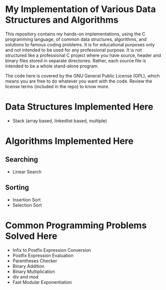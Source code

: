 # My Implementation of Various Data Structures and Algorithms

This repository contains my hands-on implementations, using the C programming language, of common data structures, algorithms, and solutions to famous coding problems. It is for educational purposes only and not intended to be used for any professional purpose. It is not structured like a professional C project where you have source, header and binary files stored in separate directories. Rather, each source file is intended to be a whole stand-alone program.

The code here is covered by the GNU General Public License (GPL), which means you are free to do whatever you want with the code. Review the license terms (included in the repo) to know more. 

# Data Structures Implemented Here
- Stack (array based, linkedlist based, multiple)
# Algorithms Implemented Here
## Searching
- Linear Search
## Sorting
- Insertion Sort
- Selection Sort

# Common Programming Problems Solved Here
- Infix to Postfix Expression Conversion
- Postfix Expression Evaluation
- Parentheses Checker
- Binary Addition
- Binary Multiplication
- div and mod
- Fast Modular Exponentiation
